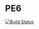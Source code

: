 # PE6

[![Build Status](https://travis-ci.org/rmcconnell2/PE6.svg?branch=master)](https://travis-ci.org/rmcconnell2/PE6)
